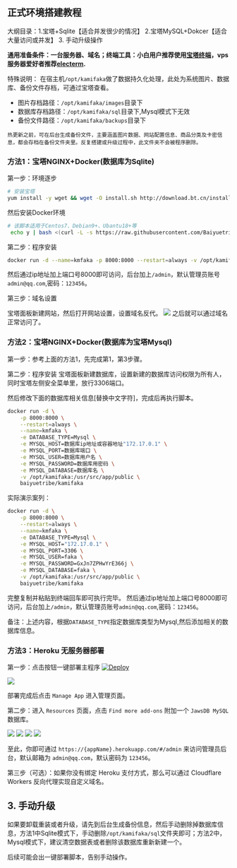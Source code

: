 ## 正式环境搭建教程
大纲目录：1.宝塔+Sqlite【适合并发很少的情况】 2.宝塔MySQL+Dokcer【适合大量访问或并发】  3. 手动升级操作

**通用准备条件：一台服务器、域名；终端工具：小白用户推荐使用[宝塔终端](https://download.bt.cn/ssh/BT-Term.exe)，vps服务器爱好者推荐[electerm](https://electerm.github.io/electerm/).**

特殊说明：
在宿主机`/opt/kamifaka`做了数据持久化处理，此处为系统图片、数据库、备份文件存档，可通过宝塔查看。

- 图片存档路径：`/opt/kamifaka/images`目录下
- 数据库存档路径：`/opt/kamifaka/sql`目录下,Mysql模式下无效
- 备份文件路径：`/opt/kamifaka/backups`目录下

```热更新之前，可在后台生成备份文件，主要涵盖图片数据、网站配置信息、商品分类及卡密信息，都会存档在备份文件夹里。反复搭建或升级过程中，此文件夹不会被程序删除。```


### 方法1：宝塔NGINX+Docker(数据库为Sqlite)
第一步：环境逐步
```bash
# 安装宝塔
yum install -y wget && wget -O install.sh http://download.bt.cn/install/install_6.0.sh && sh install.sh
```
然后安装Docker环境
```bash
# 该脚本适用于Centos7、Debian9+、Ubantu18+等
 echo y | bash <(curl -L -s https://raw.githubusercontent.com/Baiyuetribe/codes/master/docker.sh)
```

第二步：程序安装
```bash
docker run -d --name=kmfaka -p 8000:8000 --restart=always -v /opt/kamifaka:/usr/src/app/public baiyuetribe/kamifaka
```
然后通过ip地址加上端口号8000即可访问，后台加上`/admin`，默认管理员账号`admin@qq.com`,密码：`123456`。

第三步：域名设置

宝塔面板新建网站，然后打开网站设置，设置域名反代。
![](https://cdn.jsdelivr.net/gh/Baiyuetribe/yyycode@dev/img/20/yyycode_com20201103222431.png)
之后就可以通过域名正常访问了。

### 方法2：宝塔NGINX+Docker(数据库为宝塔Mysql)
第一步：参考上面的方法1，先完成第1，第3步骤。

第二步：程序安装
宝塔面板新建数据库，设置新建的数据库访问权限为所有人，同时宝塔左侧安全菜单里，放行3306端口。

然后修改下面的数据库相关信息[替换中文字符]，完成后再执行脚本。
```bash
docker run -d \
    -p 8000:8000 \
    --restart=always \
    --name=kmfaka \
    -e DATABASE_TYPE=Mysql \
    -e MYSQL_HOST=数据库ip地址或容器地址"172.17.0.1" \
    -e MYSQL_PORT=数据库端口 \
    -e MYSQL_USER=数据库用户名 \
    -e MYSQL_PASSWORD=数据库用密码 \
    -e MYSQL_DATABASE=数据库名 \
    -v /opt/kamifaka:/usr/src/app/public \
    baiyuetribe/kamifaka
```
实际演示案列：
```bash
docker run -d \
    -p 8000:8000 \
    --restart=always \
    --name=kmfaka \
    -e DATABASE_TYPE=Mysql \
    -e MYSQL_HOST="172.17.0.1" \
    -e MYSQL_PORT=3306 \
    -e MYSQL_USER=faka \
    -e MYSQL_PASSWORD=GxJn7ZPHwYrE366j \
    -e MYSQL_DATABASE=faka \
    -v /opt/kamifaka:/usr/src/app/public \
    baiyuetribe/kamifaka
```
完整复制并粘贴到终端回车即可执行完毕。
然后通过ip地址加上端口号8000即可访问，后台加上`/admin`，默认管理员账号`admin@qq.com`,密码：`123456`。

备注：上述内容，根据`DATABASE_TYPE`指定数据库类型为Mysql,然后添加相关的数据库信息。

### 方法3：Heroku 无服务器部署

第一步：点击按钮一键部署主程序 [![Deploy](https://www.herokucdn.com/deploy/button.svg)](https://dashboard.heroku.com/new?template=https%3A%2F%2Fgithub.com%2FBaiyuetribe%2FkamiFaka)

![](https://i.loli.net/2020/11/19/45xiJ9oqBAbCcmL.png)

部署完成后点击 `Manage App` 进入管理页面。

第二步：进入 `Resources` 页面，点击 `Find more add-ons` 附加一个 `JawsDB MySQL` 数据库。

![](https://i.loli.net/2020/11/19/9CSfunmZiWDtqlX.jpg)
![](https://i.loli.net/2020/11/19/FLmosVp3en7SNgI.jpg)
![](https://i.loli.net/2020/11/19/9pehWViGmUZ2MT7.jpg)
![](https://i.loli.net/2020/11/19/Iyc5OiN2VkgtxjX.jpg)

至此，你即可通过 `https://{appName}.herokuapp.com/#/admin` 来访问管理员后台，默认邮箱为 `admin@qq.com`，默认密码为 `123456`。

第三步（可选）：如果你没有绑定 Heroku 支付方式，那么可以通过 Cloudflare Workers 反向代理实现自定义域名。


## 3. 手动升级
如果要卸载重装或者升级，请先到后台生成备份信息，然后手动删除掉数据库信息，方法1中Sqlite模式下，手动删除`/opt/kamifaka/sql`文件夹即可；方法2中，Mysql模式下，建议清空数据表或者删除该数据库重新新建一个。

后续可能会出一键部署脚本，告别手动操作。